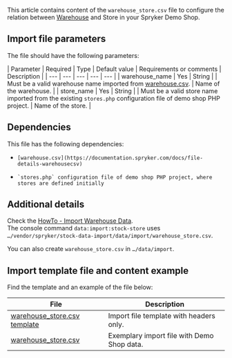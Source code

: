 This article contains content of the `warehouse_store.csv` file to configure the relation between [Warehouse](https://documentation.spryker.com/docs/multiple-warehouse-stock) and Store in your Spryker Demo Shop.

## Import file parameters
The file should have the following parameters:


| Parameter | Required | Type | Default value | Requirements or comments | Description |
| --- | --- | --- | --- | --- |
| warehouse_name | Yes | String | | Must be a valid warehouse name imported from [warehouse.csv](https://documentation.spryker.com/docs/file-details-warehousecsv). | Name of the warehouse. |
| store_name | Yes | String | | Must be a valid store name imported from the existing `stores.php` configuration file of demo shop PHP project. | Name of the store. |

## Dependencies
This file has the following dependencies: 

*     [warehouse.csv](https://documentation.spryker.com/docs/file-details-warehousecsv)
*     `stores.php` configuration file of demo shop PHP project, where stores are defined initially

## Additional details
Check the [HowTo - Import Warehouse Data](https://documentation.spryker.com/docs/ht-import-warehouse-data).  
The console command `data:import:stock-store` uses `…/vendor/spryker/stock-data-import/data/import/warehouse_store.csv`. 

You can also create `warehouse_store.csv` in `…/data/import`. 

## Import template file and content example
Find the template and an example of the file below:


| File | Description |
| --- | --- |
| [warehouse_store.csv template](https://spryker.s3.eu-central-1.amazonaws.com/docs/Developer+Guide/Back-End/Data+Manipulation/Data+Ingestion/Data+Import/Data+Import+Categories/Commerce+Setup/Template+warehouse_store.csv) | Import file template with headers only. |
| [warehouse_store.csv](https://spryker.s3.eu-central-1.amazonaws.com/docs/Developer+Guide/Back-End/Data+Manipulation/Data+Ingestion/Data+Import/Data+Import+Categories/Commerce+Setup/warehouse_store.csv) | Exemplary import file with Demo Shop data. |